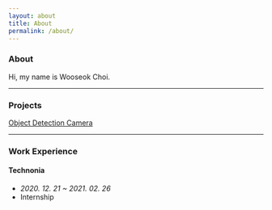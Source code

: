 ```yaml
---
layout: about
title: About
permalink: /about/
---
```


### About

Hi, my name is Wooseok Choi.

------------------

### Projects
[Object Detection Camera](https://wooseokyourself.github.io/projects/2020/02/03/Object-Detection-Camera.html)

------------------

### Work Experience
#### Technonia
+ *2020. 12. 21 ~ 2021. 02. 26*
+ Internship